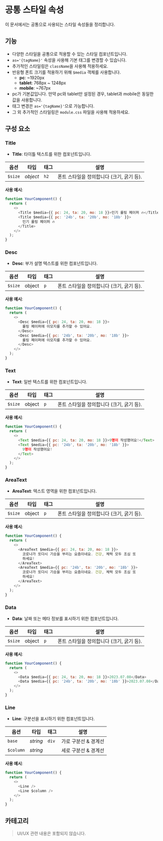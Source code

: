 # 공통 스타일 속성

이 문서에서는 공통으로 사용되는 스타일 속성들을 정리합니다.

## 기능

- 다양한 스타일을 공통으로 적용할 수 있는 스타일 컴포넌트입니다.
- `as='{tagName}'` 속성을 사용해 기본 태그를 변경할 수 있습니다.
- 추가적인 스타일링은 `className`을 사용해 적용하세요.
- 반응형 폰트 크기를 적용하기 위해 `$media` 객체를 사용합니다.
  - **pc**: ~1920px
  - **tablet**: 768px ~ 1248px
  - **mobile**: ~767px
- pc가 기본값입니다. 만약 pc와 tablet만 설정된 경우, tablet과 mobile은 동일한 값을 사용합니다.
- 태그 변경은 `as='{tagName}'`으로 가능합니다.
- 그 외 추가적인 스타일링은 `module.css` 파일을 사용해 적용하세요.

## 구성 요소

### Title

- **Title**: 타이틀 텍스트를 위한 컴포넌트입니다.

| 옵션    | 타입     | 태그 | 설명                                      |
| ------- | -------- | ---- | ----------------------------------------- |
| `$size` | _object_ | `h2` | 폰트 스타일을 정의합니다 (크기, 굵기 등). |

**사용 예시**:

```javascript
function YourComponent() {
  return (
    <>
      <Title $media={{ pc: 24, ta: 20, mo: 18 }}>인기 롤링 페이퍼 🔥</Title>
      <Title $media={{ pc: '24b', ta: '20b', mo: '18b' }}>
        인기 롤링 페이퍼 🔥
      </Title>
    </>
  );
}
```

### Desc

- **Desc**: 부가 설명 텍스트를 위한 컴포넌트입니다.

| 옵션    | 타입   | 태그 | 설명                                      |
| ------- | ------ | ---- | ----------------------------------------- |
| `$size` | object | `p`  | 폰트 스타일을 정의합니다 (크기, 굵기 등). |

**사용 예시**:

```javascript
function YourComponent() {
  return (
    <>
      <Desc $media={{ pc: 24, ta: 20, mo: 18 }}>
        롤링 페이퍼에 이모지를 추가할 수 있어요.
      </Desc>
      <Desc $media={{ pc: '24b', ta: '20b', mo: '18b' }}>
        롤링 페이퍼에 이모지를 추가할 수 있어요.
      </Desc>
    </>
  );
}
```

### Text

- **Text**: 일반 텍스트를 위한 컴포넌트입니다.

| 옵션    | 타입   | 태그 | 설명                                      |
| ------- | ------ | ---- | ----------------------------------------- |
| `$size` | object | `p`  | 폰트 스타일을 정의합니다 (크기, 굵기 등). |

**사용 예시**:

```javascript
function YourComponent() {
  return (
    <>
      <Text $media={{ pc: 24, ta: 20, mo: 18 }}>9명이 작성했어요!</Text>
      <Text $media={{ pc: '24b', ta: '20b', mo: '18b' }}>
        9명이 작성했어요!
      </Text>
    </>
  );
}
```

### AreaText

- **AreaText**: 텍스트 영역을 위한 컴포넌트입니다.

| 옵션    | 타입   | 태그 | 설명                                      |
| ------- | ------ | ---- | ----------------------------------------- |
| `$size` | object | `p`  | 폰트 스타일을 정의합니다 (크기, 굵기 등). |

**사용 예시**:

```javascript
function YourComponent() {
  return (
    <>
      <AreaText $media={{ pc: 24, ta: 20, mo: 18 }}>
        코로나가 또다시 기승을 부리는 요즘이네요. 건강, 체력 모두 조심 또
        하세요!
      </AreaText>
      <AreaText $media={{ pc: '24b', ta: '20b', mo: '18b' }}>
        코로나가 또다시 기승을 부리는 요즘이네요. 건강, 체력 모두 조심 또
        하세요!
      </AreaText>
    </>
  );
}
```

### Data

- **Data**: 날짜 또는 메타 정보를 표시하기 위한 컴포넌트입니다.

| 옵션    | 타입   | 태그 | 설명                                      |
| ------- | ------ | ---- | ----------------------------------------- |
| `$size` | object | `p`  | 폰트 스타일을 정의합니다 (크기, 굵기 등). |

**사용 예시**:

```javascript
function YourComponent() {
  return (
    <>
      <Data $media={{ pc: 24, ta: 20, mo: 18 }}>2023.07.08</Data>
      <Data $media={{ pc: '24b', ta: '20b', mo: '18b' }}>2023.07.08</Data>
    </>
  );
}
```

### Line

- **Line**: 구분선을 표시하기 위한 컴포넌트입니다.

| 옵션      | 타입     | 태그  | 설명                 |
| --------- | -------- | ----- | -------------------- |
| `base`    | _string_ | `div` | 가로 구분선 & 경계선 |
| `$column` | _string_ |       | 세로 구분선 & 경계선 |

**사용 예시**:

```javascript
function YourComponent() {
  return (
    <>
      <Line />
      <Line $column />
    </>
  );
}
```

## 카테고리

> UI/UX 관련 내용은 포함되지 않습니다.
